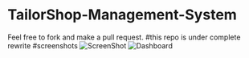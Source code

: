 # TailorShop-Management-System
Feel free to fork and make a pull request.
#this repo is under complete rewrite
#screenshots
![ScreenShot](/screenshots/login-page.png?raw=true "Login page")
![Dashboard](/screenshots/dashboard.png?raw=true "Dashbaord page")


